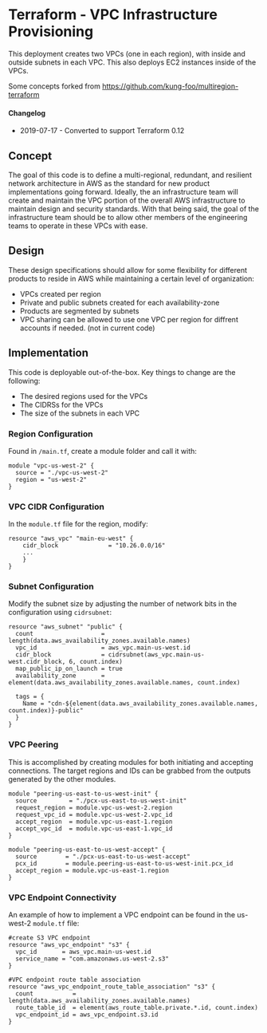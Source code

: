 # Terraform - VPC Infrastructure Provisioning
This deployment creates two VPCs (one in each region), with inside and outside subnets in each VPC. This also deploys EC2 instances inside of the VPCs.

Some concepts forked from https://github.com/kung-foo/multiregion-terraform

#### Changelog
* 2019-07-17 - Converted to support Terraform 0.12

## Concept
The goal of this code is to define a multi-regional, redundant, and resilient network architecture in AWS as the standard for new product implementations going forward. Ideally, the an infrastructure team will create and maintain the VPC portion of the overall AWS infrastructure to maintain design and security standards. With that being said, the goal of the infrastructure team should be to allow other members of the engineering teams to operate in these VPCs with ease.

## Design
These design specifications should allow for some flexibility for different products to reside in AWS while maintaining a certain level of organization:

* VPCs created per region
* Private and public subnets created for each availability-zone
* Products are segmented by subnets
* VPC sharing can be allowed to use one VPC per region for diffrent accounts if needed. (not in current code)

## Implementation
This code is deployable out-of-the-box. Key things to change are the following:

* The desired regions used for the VPCs
* The CIDRSs for the VPCs
* The size of the subnets in each VPC

### Region Configuration

Found in `/main.tf`, create a module folder and call it with:
```
module "vpc-us-west-2" {
  source = "./vpc-us-west-2"
  region = "us-west-2"
}
```

### VPC CIDR Configuration

In the `module.tf` file for the region, modify:
```
resource "aws_vpc" "main-eu-west" {
    cidr_block              = "10.26.0.0/16"
    ...
    }
}
```

### Subnet Configuration

Modify the subnet size by adjusting the number of network bits in the configuration using `cidrsubnet`:
```
resource "aws_subnet" "public" {
  count                   = length(data.aws_availability_zones.available.names)
  vpc_id                  = aws_vpc.main-us-west.id
  cidr_block              = cidrsubnet(aws_vpc.main-us-west.cidr_block, 6, count.index)
  map_public_ip_on_launch = true
  availability_zone       = element(data.aws_availability_zones.available.names, count.index)

  tags = {
    Name = "cdn-${element(data.aws_availability_zones.available.names, count.index)}-public"
  }
}
```

### VPC Peering

This is accomplished by creating modules for both initiating and accepting connections. The target regions and IDs can be grabbed from the outputs generated by the other modules.
```
module "peering-us-east-to-us-west-init" {
  source         = "./pcx-us-east-to-us-west-init"
  request_region = module.vpc-us-west-2.region
  request_vpc_id = module.vpc-us-west-2.vpc_id
  accept_region  = module.vpc-us-east-1.region
  accept_vpc_id  = module.vpc-us-east-1.vpc_id
}

module "peering-us-east-to-us-west-accept" {
  source        = "./pcx-us-east-to-us-west-accept"
  pcx_id        = module.peering-us-east-to-us-west-init.pcx_id
  accept_region = module.vpc-us-east-1.region
}
```

### VPC Endpoint Connectivity

An example of how to implement a VPC endpoint can be found in the us-west-2 `module.tf` file:
```
#create S3 VPC endpoint
resource "aws_vpc_endpoint" "s3" {
  vpc_id       = aws_vpc.main-us-west.id
  service_name = "com.amazonaws.us-west-2.s3"
}

#VPC endpoint route table association
resource "aws_vpc_endpoint_route_table_association" "s3" {
  count           = length(data.aws_availability_zones.available.names)
  route_table_id  = element(aws_route_table.private.*.id, count.index)
  vpc_endpoint_id = aws_vpc_endpoint.s3.id
}
```